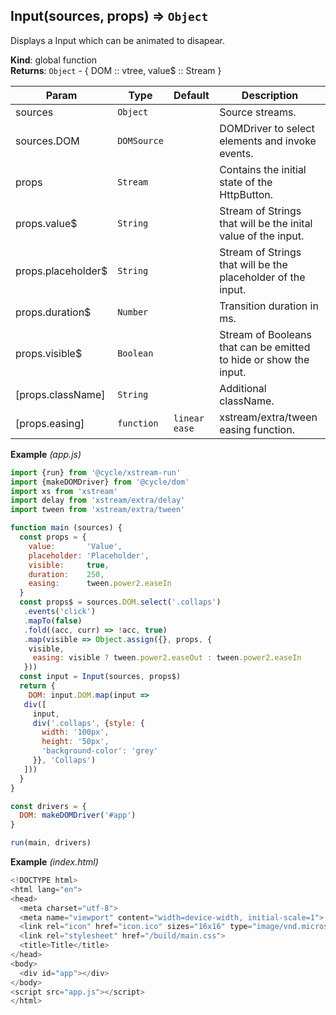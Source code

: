 <a name="Input"></a>

## Input(sources, props) ⇒ <code>Object</code>
Displays a Input which can be animated to disapear.

**Kind**: global function  
**Returns**: <code>Object</code> - {
   DOM :: vtree,
   value$ :: Stream
}  

| Param | Type | Default | Description |
| --- | --- | --- | --- |
| sources | <code>Object</code> |  | Source streams. |
| sources.DOM | <code>DOMSource</code> |  | DOMDriver to select elements and invoke events. |
| props | <code>Stream</code> |  | Contains the initial state of the HttpButton. |
| props.value$ | <code>String</code> |  | Stream of Strings that will be the inital value of the input. |
| props.placeholder$ | <code>String</code> |  | Stream of Strings that will be the placeholder of the input. |
| props.duration$ | <code>Number</code> |  | Transition duration in ms. |
| props.visible$ | <code>Boolean</code> |  | Stream of Booleans that can be emitted to hide or show the input. |
| [props.className] | <code>String</code> |  | Additional className. |
| [props.easing] | <code>function</code> | <code>linear ease</code> | xstream/extra/tween easing function. |

**Example** *(app.js)*  
```js
import {run} from '@cycle/xstream-run'
import {makeDOMDriver} from '@cycle/dom'
import xs from 'xstream'
import delay from 'xstream/extra/delay'
import tween from 'xstream/extra/tween'

function main (sources) {
  const props = {
    value:       'Value',
    placeholder: 'Placeholder',
    visible:     true,
    duration:    250,
    easing:      tween.power2.easeIn
  }
  const props$ = sources.DOM.select('.collaps')
   .events('click')
   .mapTo(false)
   .fold((acc, curr) => !acc, true)
   .map(visible => Object.assign({}, props, {
    visible,
     easing: visible ? tween.power2.easeOut : tween.power2.easeIn
   }))
  const input = Input(sources, props$)
  return {
    DOM: input.DOM.map(input =>
   div([
     input,
     div('.collaps', {style: {
       width: '100px',
       height: '50px',
       'background-color': 'grey'
     }}, 'Collaps')
   ]))
  }
}

const drivers = {
  DOM: makeDOMDriver('#app')
}

run(main, drivers)
```
**Example** *(index.html)*  
```js
<!DOCTYPE html>
<html lang="en">
<head>
  <meta charset="utf-8">
  <meta name="viewport" content="width=device-width, initial-scale=1">
  <link rel="icon" href="icon.ico" sizes="16x16" type="image/vnd.microsoft.icon">
  <link rel="stylesheet" href="/build/main.css">
  <title>Title</title>
</head>
<body>
  <div id="app"></div>
</body>
<script src="app.js"></script>
</html>
```
